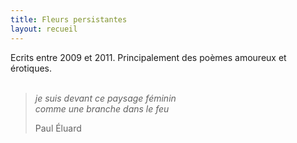 ```yaml
---
title: Fleurs persistantes
layout: recueil
---
```

Ecrits entre 2009 et 2011. Principalement des poèmes amoureux et érotiques.  
<br>
<blockquote class="blockquote text-right">
  <p><em>je suis devant ce paysage féminin<br>
  comme une branche dans le feu </em></p>
  <footer class="blockquote-footer">Paul Éluard</footer>
</blockquote>
